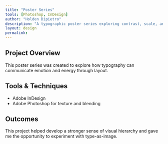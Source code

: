 ```yaml
---
title: "Poster Series"
tools: [Photoshop, InDesign]
author: "Holden Dipietro"
description: "A typographic poster series exploring contrast, scale, and rhythm."
layout: design
permalink:
---
```




## Project Overview <!-- # = h1 headline -->

This poster series was created to explore how 
typography can communicate emotion and energy through layout.

## Tools & Techniques <!-- headline --> 

- Adobe InDesign
- Adobe Photoshop for texture and blending


## Outcomes

This project helped develop a stronger sense of visual hierarchy and 
gave me the opportunity to experiment with type-as-image.
